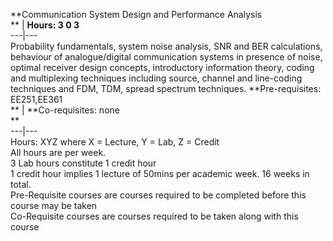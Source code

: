 **Communication System Design and Performance Analysis  
** | **Hours: 3 0 3**  
---|---  
Probability fundamentals, system noise analysis, SNR and BER calculations, behaviour of analogue/digital communication systems in presence of noise, optimal receiver design concepts, introductory information theory, coding and multiplexing techniques including source, channel and line-coding techniques and FDM, TDM, spread spectrum techniques. 
**Pre-requisites: EE251,EE361  
** | **Co-requisites: none  
**  
---|---  
Hours: XYZ where X = Lecture, Y = Lab, Z = Credit  
All hours are per week.  
3 Lab hours constitute 1 credit hour  
1 credit hour implies 1 lecture of 50mins per academic week. 16 weeks in total.  
Pre-Requisite courses are courses required to be completed before this course may be taken  
Co-Requisite courses are courses required to be taken along with this course
